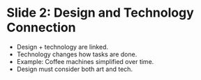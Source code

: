 # Slide 2: Design and Technology Connection
- Design + technology are linked.
- Technology changes how tasks are done.
- Example: Coffee machines simplified over time.
- Design must consider both art and tech.
